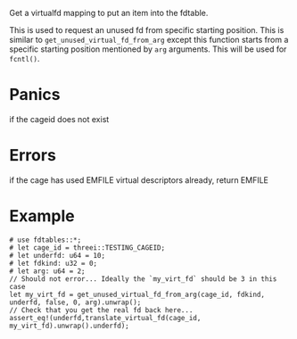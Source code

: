 Get a virtualfd mapping to put an item into the fdtable.

This is used to request an unused fd from specific starting position. This is similar to 
`get_unused_virtual_fd_from_arg` except this function starts from a specific starting position 
mentioned by `arg` arguments. This will be used for `fcntl()`.

# Panics
  if the cageid does not exist

# Errors
  if the cage has used EMFILE virtual descriptors already, return EMFILE

# Example
```
# use fdtables::*;
# let cage_id = threei::TESTING_CAGEID;
# let underfd: u64 = 10;
# let fdkind: u32 = 0;
# let arg: u64 = 2; 
// Should not error... Ideally the `my_virt_fd` should be 3 in this case
let my_virt_fd = get_unused_virtual_fd_from_arg(cage_id, fdkind, underfd, false, 0, arg).unwrap();
// Check that you get the real fd back here...
assert_eq!(underfd,translate_virtual_fd(cage_id, my_virt_fd).unwrap().underfd);
```
